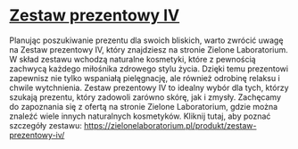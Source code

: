 # [Zestaw prezentowy IV](https://zielonelaboratorium.pl/produkt/zestaw-prezentowy-iv/)

Planując poszukiwanie prezentu dla swoich bliskich, warto zwrócić uwagę na Zestaw prezentowy IV, który znajdziesz na stronie Zielone Laboratorium. W skład zestawu wchodzą naturalne kosmetyki, które z pewnością zachwycą każdego miłośnika zdrowego stylu życia. Dzięki temu prezentowi zapewnisz nie tylko wspaniałą pielęgnację, ale również odrobinę relaksu i chwile wytchnienia. Zestaw prezentowy IV to idealny wybór dla tych, którzy szukają prezentu, który zadowoli zarówno skórę, jak i zmysły. Zachęcamy do zapoznania się z ofertą na stronie Zielone Laboratorium, gdzie można znaleźć wiele innych naturalnych kosmetyków. Kliknij tutaj, aby poznać szczegóły zestawu: https://zielonelaboratorium.pl/produkt/zestaw-prezentowy-iv/